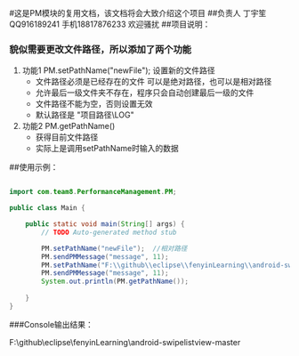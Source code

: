 #这是PM模块的复用文档，该文档将会大致介绍这个项目
##负责人 丁宇笙 QQ916189241  手机18817876233 欢迎骚扰
##项目说明：

### 貌似需要更改文件路径，所以添加了两个功能
1. 功能1 PM.setPathName("newFile"); 设置新的文件路径
	* 文件路径必须是已经存在的文件 可以是绝对路径，也可以是相对路径
	* 允许最后一级文件夹不存在，程序只会自动创建最后一级的文件
	* 文件路径不能为空，否则设置无效
	* 默认路径是    "项目路径\LOG\"
2. 功能2 PM.getPathName()
	* 获得目前文件路径
	* 实际上是调用setPathName时输入的数据
	

##使用示例：

``` java

import com.team8.PerformanceManagement.PM;

public class Main {

	public static void main(String[] args) {
		// TODO Auto-generated method stub

		PM.setPathName("newFile");  //相对路径
		PM.sendPMMessage("message", 11);   
		PM.setPathName("F:\\github\\eclipse\\fenyinLearning\\android-swipelistview-master");   //绝对路径
		PM.sendPMMessage("message", 11);
		System.out.println(PM.getPathName());
		
	}
}

```


###Console输出结果：

F:\github\eclipse\fenyinLearning\android-swipelistview-master


